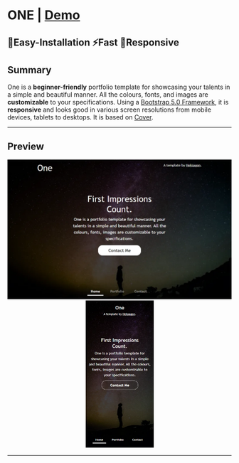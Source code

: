 # ONE | [Demo]()

🔧Easy-Installation ⚡️Fast 📱Responsive
---
## Summary
One is a **beginner-friendly** portfolio template for showcasing your talents in a simple and beautiful manner. All the colours, fonts, and images are **customizable** to your specifications. Using a [Bootstrap 5.0 Framework](https://getbootstrap.com/docs/5.0/getting-started/introduction/), it is **responsive** and looks good in various screen resolutions from mobile devices, tablets to desktops. It is based on [Cover](https://getbootstrap.com/docs/5.0/examples/cover/).

---
## Preview
<p align="center">
  <kbd><img width=600px src="asset/img/preview.webp" alt="Preview" /></kbd>
  <kbd><img width=153px src="asset/img/preview-mobile.webp" alt="Preview in Mobile" /></kbd>
</p>

---